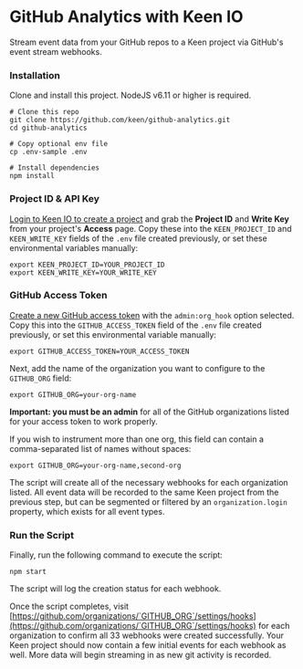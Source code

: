 # GitHub Analytics with Keen IO

Stream event data from your GitHub repos to a Keen project via GitHub's event stream webhooks.


### Installation

Clone and install this project. NodeJS v6.11 or higher is required.

```ssh
# Clone this repo
git clone https://github.com/keen/github-analytics.git
cd github-analytics

# Copy optional env file
cp .env-sample .env

# Install dependencies
npm install
```


### Project ID & API Key

[Login to Keen IO to create a project](https://keen.io/login?s=gh_github-analytics) and grab the **Project ID** and **Write Key** from your project's **Access** page. Copy these into the `KEEN_PROJECT_ID` and `KEEN_WRITE_KEY` fields of the `.env` file created previously, or set these environmental variables manually:

```ssh
export KEEN_PROJECT_ID=YOUR_PROJECT_ID
export KEEN_WRITE_KEY=YOUR_WRITE_KEY
```


### GitHub Access Token

[Create a new GitHub access token](https://github.com/settings/tokens/new) with the `admin:org_hook` option selected. Copy this into the `GITHUB_ACCESS_TOKEN` field of the `.env` file created previously, or set this environmental variable manually:

```ssh
export GITHUB_ACCESS_TOKEN=YOUR_ACCESS_TOKEN
```

Next, add the name of the organization you want to configure to the `GITHUB_ORG` field:

```ssh
export GITHUB_ORG=your-org-name
```

**Important: you must be an admin** for all of the GitHub organizations listed for your access token to work properly.

If you wish to instrument more than one org, this field can contain a comma-separated list of names without spaces:

```ssh
export GITHUB_ORG=your-org-name,second-org
```

The script will create all of the necessary webhooks for each organization listed. All event data will be recorded to the same Keen project from the previous step, but can be segmented or filtered by an `organization.login` property, which exists for all event types.


### Run the Script

Finally, run the following command to execute the script:

```ssh
npm start
```

The script will log the creation status for each webhook.

Once the script completes, visit [https://github.com/organizations/`GITHUB_ORG`/settings/hooks](https://github.com/organizations/`GITHUB_ORG`/settings/hooks) for each organization to confirm all 33 webhooks were created successfully. Your Keen project should now contain a few initial events for each webhook as well. More data will begin streaming in as new git activity is recorded.
